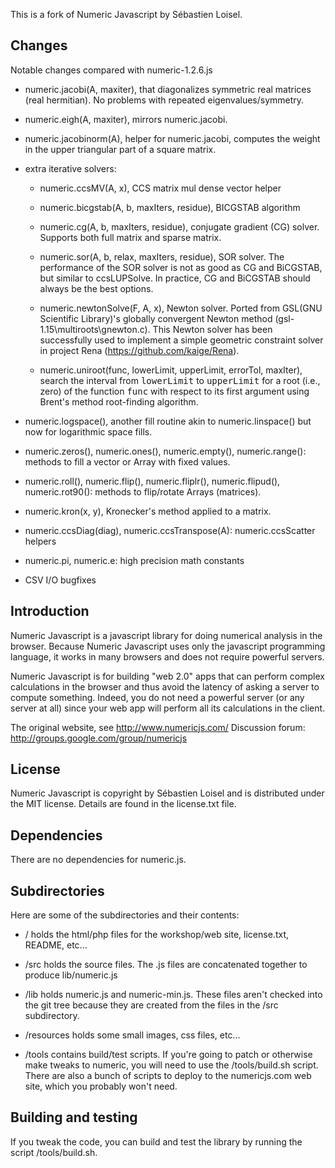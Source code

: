 This is a fork of Numeric Javascript by Sébastien Loisel.

Changes
------

Notable changes compared with numeric-1.2.6.js

- numeric.jacobi(A, maxiter), that diagonalizes symmetric real matrices (real hermitian). No problems with repeated eigenvalues/symmetry.

- numeric.eigh(A, maxiter), mirrors numeric.jacobi.

- numeric.jacobinorm(A), helper for numeric.jacobi, computes the weight in the upper triangular part of a square matrix.

- extra iterative solvers:

  + numeric.ccsMV(A, x), CCS matrix mul dense vector helper

  + numeric.bicgstab(A, b, maxIters, residue), BICGSTAB algorithm

  + numeric.cg(A, b, maxIters, residue), conjugate gradient (CG) solver. Supports both full matrix and sparse matrix.

  + numeric.sor(A, b, relax, maxIters, residue), SOR solver. The performance of the SOR solver is not as good as CG and BiCGSTAB, but similar to ccsLUPSolve. In practice, CG and BiCGSTAB should always be the best options.

  + numeric.newtonSolve(F, A, x), Newton solver. Ported from GSL(GNU Scientific Library)'s globally convergent Newton method (gsl-1.15\multiroots\gnewton.c). This Newton solver has been successfully used to implement a simple geometric constraint solver in project Rena (https://github.com/kaige/Rena).

  + numeric.uniroot(func, lowerLimit, upperLimit, errorTol, maxIter), search the interval from <tt>lowerLimit</tt> to <tt>upperLimit</tt> for a root (i.e., zero) of the function <tt>func</tt> with respect to its first argument using Brent's method root-finding algorithm.

- numeric.logspace(), another fill routine akin to numeric.linspace() but now for logarithmic space fills.

- numeric.zeros(), numeric.ones(), numeric.empty(), numeric.range(): methods to fill a vector or Array with fixed values.

- numeric.roll(), numeric.flip(), numeric.fliplr(), numeric.flipud(), numeric.rot90(): methods to flip/rotate Arrays (matrices).

- numeric.kron(x, y), Kronecker's method applied to a matrix.

- numeric.ccsDiag(diag), numeric.ccsTranspose(A): numeric.ccsScatter helpers

- numeric.pi, numeric.e: high precision math constants

- CSV I/O bugfixes



Introduction
------

Numeric Javascript is a javascript library for doing numerical
analysis in the browser. Because Numeric Javascript uses only the
javascript programming language, it works in many browsers and does
not require powerful servers.

Numeric Javascript is for building "web 2.0" apps that can perform
complex calculations in the browser and thus avoid the latency of
asking a server to compute something. Indeed, you do not need a
powerful server (or any server at all) since your web app will perform
all its calculations in the client.

The original website, see http://www.numericjs.com/
Discussion forum: http://groups.google.com/group/numericjs

License
-------

Numeric Javascript is copyright by Sébastien Loisel and is distributed
under the MIT license. Details are found in the license.txt file.

Dependencies
------------

There are no dependencies for numeric.js.

Subdirectories
--------------

Here are some of the subdirectories and their contents:

* / holds the html/php files for the workshop/web site, license.txt, README, etc...

* /src holds the source files. The .js files are concatenated together to produce lib/numeric.js

* /lib holds numeric.js and numeric-min.js. These files aren't checked into the git tree because
they are created from the files in the /src subdirectory.

* /resources holds some small images, css files, etc...

* /tools contains build/test scripts. If you're going to patch or otherwise make tweaks to numeric,
you will need to use the /tools/build.sh script. There are also a bunch of scripts to deploy to
the numericjs.com web site, which you probably won't need.

Building and testing
--------------------

If you tweak the code, you can build and test the library by running the script /tools/build.sh.
